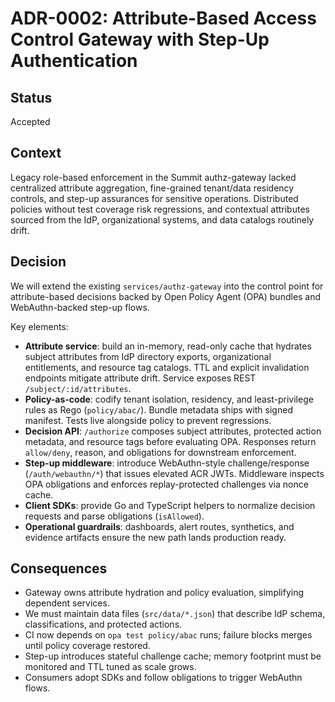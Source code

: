 # ADR-0002: Attribute-Based Access Control Gateway with Step-Up Authentication

## Status

Accepted

## Context

Legacy role-based enforcement in the Summit authz-gateway lacked centralized attribute aggregation, fine-grained tenant/data residency controls, and step-up assurances for sensitive operations. Distributed policies without test coverage risk regressions, and contextual attributes sourced from the IdP, organizational systems, and data catalogs routinely drift.

## Decision

We will extend the existing `services/authz-gateway` into the control point for attribute-based decisions backed by Open Policy Agent (OPA) bundles and WebAuthn-backed step-up flows.

Key elements:

- **Attribute service**: build an in-memory, read-only cache that hydrates subject attributes from IdP directory exports, organizational entitlements, and resource tag catalogs. TTL and explicit invalidation endpoints mitigate attribute drift. Service exposes REST `/subject/:id/attributes`.
- **Policy-as-code**: codify tenant isolation, residency, and least-privilege rules as Rego (`policy/abac/`). Bundle metadata ships with signed manifest. Tests live alongside policy to prevent regressions.
- **Decision API**: `/authorize` composes subject attributes, protected action metadata, and resource tags before evaluating OPA. Responses return `allow/deny`, reason, and obligations for downstream enforcement.
- **Step-up middleware**: introduce WebAuthn-style challenge/response (`/auth/webauthn/*`) that issues elevated ACR JWTs. Middleware inspects OPA obligations and enforces replay-protected challenges via nonce cache.
- **Client SDKs**: provide Go and TypeScript helpers to normalize decision requests and parse obligations (`isAllowed`).
- **Operational guardrails**: dashboards, alert routes, synthetics, and evidence artifacts ensure the new path lands production ready.

## Consequences

- Gateway owns attribute hydration and policy evaluation, simplifying dependent services.
- We must maintain data files (`src/data/*.json`) that describe IdP schema, classifications, and protected actions.
- CI now depends on `opa test policy/abac` runs; failure blocks merges until policy coverage restored.
- Step-up introduces stateful challenge cache; memory footprint must be monitored and TTL tuned as scale grows.
- Consumers adopt SDKs and follow obligations to trigger WebAuthn flows.
